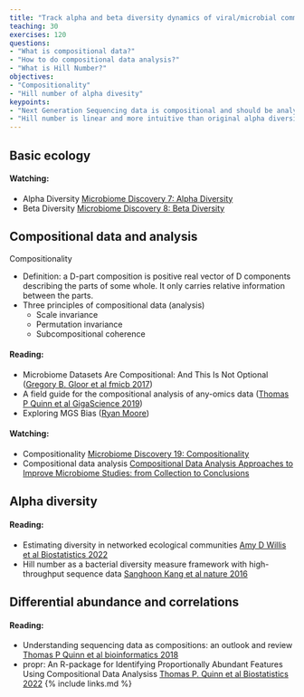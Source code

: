 ```yaml
---
title: "Track alpha and beta diversity dynamics of viral/microbial communities"
teaching: 30
exercises: 120
questions:
- "What is compositional data?"
- "How to do compositional data analysis?"
- "What is Hill Number?"
objectives:
- "Compositionality"
- "Hill number of alpha divesity"
keypoints:
- "Next Generation Sequencing data is compositional and should be analyzed using compositional data analysis methods"
- "Hill number is linear and more intuitive than original alpha diversity measures"
---
```

## Basic ecology

#### Watching:
- Alpha Diversity [Microbiome Discovery 7: Alpha Diversity](https://youtu.be/9ZvoR89HYP8)
- Beta Diversity [Microbiome Discovery 8: Beta Diversity](https://youtu.be/lcbp6EecDg4)

## Compositional data and analysis

Compositionality
- Definition: a D-part composition is positive real vector of D components describing the parts of some whole. It only carries relative information between the parts.
- Three principles of compositional data (analysis)
  - Scale invariance
  - Permutation invariance
  - Subcompositional coherence  
 
#### Reading:
- Microbiome Datasets Are Compositional: And This Is Not Optional ([Gregory B. Gloor et al fmicb 2017](https://www.frontiersin.org/articles/10.3389/fmicb.2017.02224/full))
- A field guide for the compositional analysis of any-omics data ([Thomas P Quinn et al GigaScience 2019](https://pubmed.ncbi.nlm.nih.gov/31544212/))
- Exploring MGS Bias ([Ryan Moore](https://www.tenderisthebyte.com/apps/mgs_bias))

#### Watching:
- Compositionality [Microbiome Discovery 19: Compositionality](https://youtu.be/X60nFYpLWRs) 
- Compositional data analysis [Compositional Data Analysis Approaches to Improve Microbiome Studies: from Collection to Conclusions](https://youtu.be/j1IbfQrT2Cs) 

## Alpha diversity

#### Reading:
- Estimating diversity in networked ecological communities [Amy D Willis et al Biostatistics 2022](https://academic.oup.com/biostatistics/article/23/1/207/5841114?login=true)
- Hill number as a bacterial diversity measure framework with high-throughput sequence data [Sanghoon Kang et al nature 2016](https://www.nature.com/articles/srep38263) 

## Differential abundance and correlations

#### Reading:
- Understanding sequencing data as compositions: an outlook and review [Thomas P Quinn et al bioinformatics 2018](https://academic.oup.com/bioinformatics/article/34/16/2870/4956011)
- propr: An R-package for Identifying Proportionally Abundant Features Using Compositional Data Analysiss [Thomas P. Quinn et al Biostatistics 2022](https://www.nature.com/articles/s41598-017-16520-0)
{% include links.md %}

